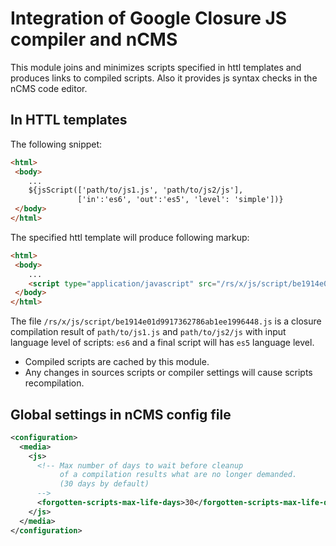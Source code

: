 Integration of Google Closure JS compiler and nCMS
==================================================

This module joins and minimizes scripts specified in httl templates 
and produces links to compiled scripts. Also it provides js syntax checks
in the nCMS code editor.
 
In HTTL templates
-----------------

The following snippet:
```html
<html>
 <body>
    ...
    ${jsScript(['path/to/js1.js', 'path/to/js2/js'], 
               ['in':'es6', 'out':'es5', 'level': 'simple'])}
 </body>
</html>
```

The specified httl template will produce following markup:
```html
<html>
 <body> 
    ...
    <script type="application/javascript" src="/rs/x/js/script/be1914e01d9917362786ab1ee1996448.js"></script>
 </body>
</html>
```

The file `/rs/x/js/script/be1914e01d9917362786ab1ee1996448.js` is a closure compilation result 
of `path/to/js1.js` and `path/to/js2/js` with input language level of scripts: `es6` and a final script will 
has `es5` language level. 

* Compiled scripts are cached by this module.
* Any changes in sources scripts or compiler settings will cause scripts recompilation.   
                
Global settings in nCMS config file           
-----------------------------------
          
```xml
<configuration>
  <media>
    <js>
      <!-- Max number of days to wait before cleanup 
           of a compilation results what are no longer demanded.
           (30 days by default)             
      -->  
      <forgotten-scripts-max-life-days>30</forgotten-scripts-max-life-days>
    </js>
  </media>
</configuration>
```          
